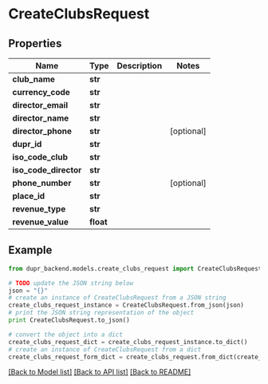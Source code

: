 # CreateClubsRequest


## Properties
Name | Type | Description | Notes
------------ | ------------- | ------------- | -------------
**club_name** | **str** |  | 
**currency_code** | **str** |  | 
**director_email** | **str** |  | 
**director_name** | **str** |  | 
**director_phone** | **str** |  | [optional] 
**dupr_id** | **str** |  | 
**iso_code_club** | **str** |  | 
**iso_code_director** | **str** |  | 
**phone_number** | **str** |  | [optional] 
**place_id** | **str** |  | 
**revenue_type** | **str** |  | 
**revenue_value** | **float** |  | 

## Example

```python
from dupr_backend.models.create_clubs_request import CreateClubsRequest

# TODO update the JSON string below
json = "{}"
# create an instance of CreateClubsRequest from a JSON string
create_clubs_request_instance = CreateClubsRequest.from_json(json)
# print the JSON string representation of the object
print CreateClubsRequest.to_json()

# convert the object into a dict
create_clubs_request_dict = create_clubs_request_instance.to_dict()
# create an instance of CreateClubsRequest from a dict
create_clubs_request_form_dict = create_clubs_request.from_dict(create_clubs_request_dict)
```
[[Back to Model list]](../README.md#documentation-for-models) [[Back to API list]](../README.md#documentation-for-api-endpoints) [[Back to README]](../README.md)


